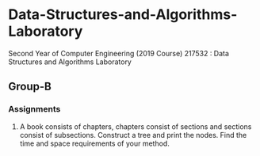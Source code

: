 # Data-Structures-and-Algorithms-Laboratory
Second Year of Computer Engineering (2019 Course)  217532  :  Data Structures and Algorithms Laboratory

## Group-B

### Assignments
1.  A book consists of chapters, chapters consist of sections and sections consist of subsections. 
    Construct a tree and print the nodes. Find the time and space requirements of your method.
